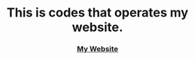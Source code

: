 <h1 align="center">This is codes that operates my website.</h1>



<h3 align="center"><a href="https://github.com/Lucifer14OP/Lucifer.github.io">My Website</a></h3>
